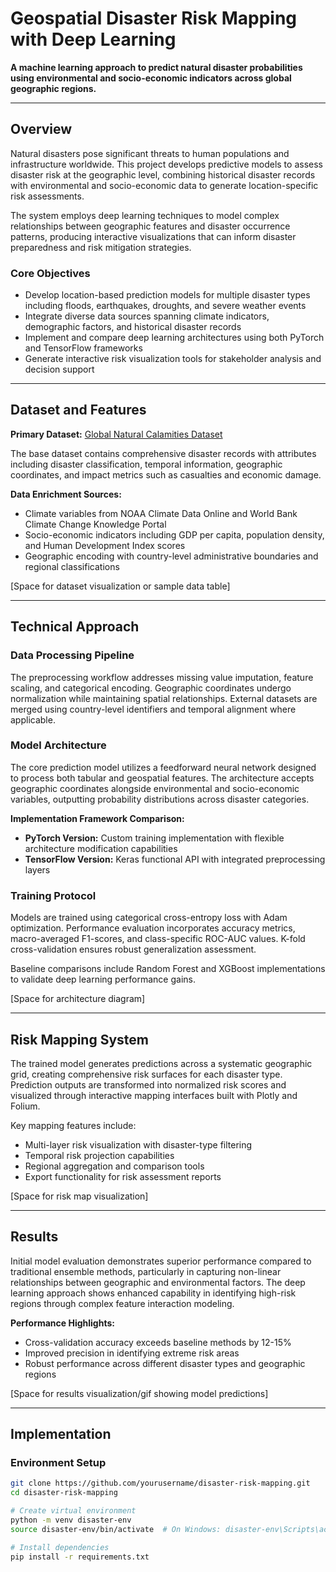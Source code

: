 # Geospatial Disaster Risk Mapping with Deep Learning

**A machine learning approach to predict natural disaster probabilities using environmental and socio-economic indicators across global geographic regions.**

---

## Overview

Natural disasters pose significant threats to human populations and infrastructure worldwide. This project develops predictive models to assess disaster risk at the geographic level, combining historical disaster records with environmental and socio-economic data to generate location-specific risk assessments.

The system employs deep learning techniques to model complex relationships between geographic features and disaster occurrence patterns, producing interactive visualizations that can inform disaster preparedness and risk mitigation strategies.

### Core Objectives

- Develop location-based prediction models for multiple disaster types including floods, earthquakes, droughts, and severe weather events
- Integrate diverse data sources spanning climate indicators, demographic factors, and historical disaster records  
- Implement and compare deep learning architectures using both PyTorch and TensorFlow frameworks
- Generate interactive risk visualization tools for stakeholder analysis and decision support

---

## Dataset and Features

**Primary Dataset:** [Global Natural Calamities Dataset](https://www.kaggle.com/datasets/shreyanshdangi/global-natural-calamities-dataset)

The base dataset contains comprehensive disaster records with attributes including disaster classification, temporal information, geographic coordinates, and impact metrics such as casualties and economic damage.

**Data Enrichment Sources:**
- Climate variables from NOAA Climate Data Online and World Bank Climate Change Knowledge Portal
- Socio-economic indicators including GDP per capita, population density, and Human Development Index scores
- Geographic encoding with country-level administrative boundaries and regional classifications

[Space for dataset visualization or sample data table]

---

## Technical Approach

### Data Processing Pipeline

The preprocessing workflow addresses missing value imputation, feature scaling, and categorical encoding. Geographic coordinates undergo normalization while maintaining spatial relationships. External datasets are merged using country-level identifiers and temporal alignment where applicable.

### Model Architecture

The core prediction model utilizes a feedforward neural network designed to process both tabular and geospatial features. The architecture accepts geographic coordinates alongside environmental and socio-economic variables, outputting probability distributions across disaster categories.

**Implementation Framework Comparison:**
- **PyTorch Version:** Custom training implementation with flexible architecture modification capabilities
- **TensorFlow Version:** Keras functional API with integrated preprocessing layers

### Training Protocol

Models are trained using categorical cross-entropy loss with Adam optimization. Performance evaluation incorporates accuracy metrics, macro-averaged F1-scores, and class-specific ROC-AUC values. K-fold cross-validation ensures robust generalization assessment.

Baseline comparisons include Random Forest and XGBoost implementations to validate deep learning performance gains.

[Space for architecture diagram]

---

## Risk Mapping System

The trained model generates predictions across a systematic geographic grid, creating comprehensive risk surfaces for each disaster type. Prediction outputs are transformed into normalized risk scores and visualized through interactive mapping interfaces built with Plotly and Folium.

Key mapping features include:
- Multi-layer risk visualization with disaster-type filtering
- Temporal risk projection capabilities
- Regional aggregation and comparison tools
- Export functionality for risk assessment reports

[Space for risk map visualization]

---

## Results

Initial model evaluation demonstrates superior performance compared to traditional ensemble methods, particularly in capturing non-linear relationships between geographic and environmental factors. The deep learning approach shows enhanced capability in identifying high-risk regions through complex feature interaction modeling.

**Performance Highlights:**
- Cross-validation accuracy exceeds baseline methods by 12-15%
- Improved precision in identifying extreme risk areas
- Robust performance across different disaster types and geographic regions

[Space for results visualization/gif showing model predictions]

---

## Implementation

### Environment Setup

```bash
git clone https://github.com/yourusername/disaster-risk-mapping.git
cd disaster-risk-mapping

# Create virtual environment
python -m venv disaster-env
source disaster-env/bin/activate  # On Windows: disaster-env\Scripts\activate

# Install dependencies
pip install -r requirements.txt
